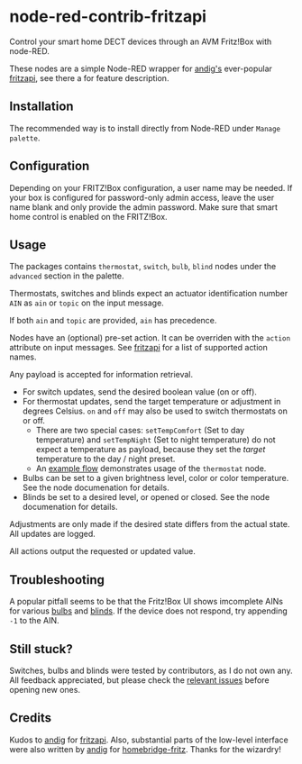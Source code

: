 # node-red-contrib-fritzapi

Control your smart home DECT devices through an AVM Fritz!Box with node-RED.

These nodes are a simple Node-RED wrapper for [andig's](https://github.com/andig) ever-popular
[fritzapi](https://www.npmjs.com/package/fritzapi), see there a for feature description.

## Installation

The recommended way is to install directly from Node-RED under `Manage palette`.

## Configuration

Depending on your FRITZ!Box configuration, a user name may be needed. If your box is configured for password-only
admin access, leave the user name blank and only provide the admin password. Make sure that smart home control is
enabled on the FRITZ!Box.

## Usage

The packages contains `thermostat`, `switch`, `bulb`, `blind` nodes under the `advanced` section in the palette.

Thermostats, switches and blinds expect an actuator identification number `AIN` as `ain` or `topic` on the input message.

If both `ain` and `topic` are provided, `ain` has precedence.

Nodes have an (optional) pre-set action. It can be overriden with the `action` attribute on input messages.
See [fritzapi](https://www.npmjs.com/package/fritzapi) for a list of supported action names.

Any payload is accepted for information retrieval.

* For switch updates, send the desired boolean value
(on or off).
* For thermostat updates, send the target temperature or adjustment in degrees Celsius. `on` and `off` may also be used to switch thermostats on or off.
  * There are two special cases: `setTempComfort` (Set to day temperature) and `setTempNight` (Set to night temperature)
do not expect a temperature as payload, because they set the *target* temperature to the day / night preset.
  * An [example flow](examples/Fritz%20HTTP%20API%20Example%20Flow.json) demonstrates usage of the `thermostat` node.
* Bulbs can be set to a given brightness level, color or color temperature. See the node documenation for details.
* Blinds be set to a desired level, or opened or closed.
See the node documenation for details.

Adjustments are only made if the desired state differs from the actual state. All updates are logged.

All actions output the requested or updated value.

## Troubleshooting

A popular pitfall seems to be that the Fritz!Box UI shows imcomplete AINs for various [bulbs](https://github.com/dnknth/node-red-contrib-fritzapi/issues/27#issuecomment-953936018) and [blinds](https://github.com/dnknth/node-red-contrib-fritzapi/issues/26). If the device does not respond, try appending `-1` to the AIN.

## Still stuck?

Switches, bulbs and blinds were tested by contributors, as I do not own any. All feedback appreciated, but please check the [relevant issues](https://github.com/dnknth/node-red-contrib-fritzapi/issues?q=is%3Aissue+is%3Aclosed) before opening new ones.

## Credits

Kudos to [andig](https://github.com/andig) for [fritzapi](https://www.npmjs.com/package/fritzapi).
Also, substantial parts of the low-level interface were also written by [andig](https://github.com/andig) for
[homebridge-fritz](https://www.npmjs.com/package/homebridge-fritz). Thanks for the wizardry!
